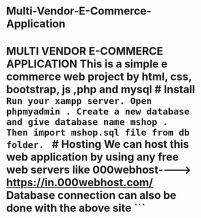 # Multi-Vendor-E-Commerce-Application
# MULTI VENDOR E-COMMERCE APPLICATION This is a simple e commerce web project by html, css, bootstrap, js ,php and mysql  # Install ``` Run your xampp server. Open phpmyadmin . Create a new database and give database name mshop .  Then import mshop.sql file from db folder.  ``` # Hosting  We can host this web application by using any free web servers like 000webhost----> https://in.000webhost.com/  Database connection can also be done with the above site  ```
